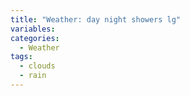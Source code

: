 ```yaml
---
title: "Weather: day night showers lg"
variables:
categories:
  - Weather
tags:
  - clouds
  - rain
---
```

